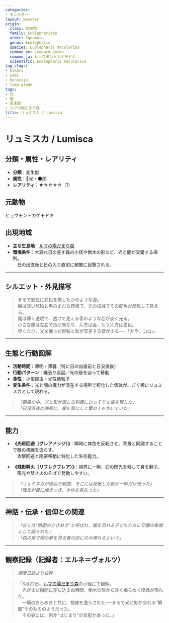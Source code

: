 ```yaml
---
categories:
- モンスター
layout: monster
origin:
  class: 爬虫類
  family: Eublepharidae
  order: Squamata
  genus: Eublepharis
  species: Eublepharis macularius
  common_en: Leopard gecko
  common_ja: ヒョウモントカゲモドキ
  scientific: Eublepharis macularius
tag_slugs:
- hikari
- yami
- henseiju
- luma-glade
tags:
- 光
- 闇
- 変生獣
- ルマの陽だまり森
title: リュミスカ / Lumisca
---
```


# リュミスカ / Lumisca

## 分類・属性・レアリティ

* **分類**：変生獣  
* **属性**：🌟光・🌑闇  
* **レアリティ**：★☆☆☆☆（1）

## 元動物
ヒョウモントカゲモドキ

## 出現地域

* **主な生息地**：[ルマの陽だまり森](../place/luma_glade.md)  
* **環境条件**：木漏れ日の差す森の小径や倒木の影など、光と闇が交錯する場所。  
　日の出直後と日の入り直前に頻繁に目撃される。

---

## シルエット・外見描写

> まるで影絵に彩色を施したかのような姿。  
> 鱗は淡い琥珀と黒のまだら模様で、光の加減でその配色が反転して見える。  
> 尾は薄く透明で、透けて見える骨のような芯が淡く光る。  
> 小さな瞳は左右で色が異なり、片方は金、もう片方は墨色。  
> 歩くたび、光を纏った砂粒と影が交差する音がする──「カラ、コロ」。

---

## 生態と行動図解

* **活動時間**：薄明・薄暮（特に日の出直前と日没直後）
* **行動パターン**：縄張り巡回／光の筋を辿って移動  
* **食性**：小型昆虫・光性微粒子  
* **変生条件**：光と闇の魔力が混在する場所で孵化した個体が、ごく稀にリュミスカとして現れる。

> *「朝靄の中、光と影が混じる斜面にひっそりと姿を現した」*  
> *「日没直後の静寂に、闇を背にして葉の上を歩いていた」*

---

## 能力

* **《光斑回避（グレアドッジ）》**：瞬時に体色を反転させ、背景と同調することで敵の視線を逸らす。  
　攻撃回避と隠密移動に特化した生存能力。

* **《残影瞬火（リフレクフレア）》**：視界に一瞬、幻の閃光を残して身を翻す。  
　陽光や焚き火のそばで発動しやすい。

> *「リュミスカが跳ねた瞬間、そこには反転した影が一瞬だけ残った」*  
> *「残光が目に焼きつき、本体を見失った」*

---

## 神話・伝承・信仰との関連

> *「古くは“暁闇のさざめき”と呼ばれ、闇を恐れる子どもたちに守護の象徴として語られた」*  
> *「森の奥で朝の夢を見る者の前にのみ現れるという」*

---

## 観察記録（記録者：エルネ＝ヴォルツ）

> *探索日誌より抜粋：*

> 「3月22日、[ルマの陽だまり森](../place/luma_glade.md)の小径にて観察。  
　光がまだ樹間に差し込まぬ時間、倒木の陰から淡く揺らめく模様が現れた。  
　一瞬のきらめきと共に、視線を逸らされた──まるで光と影が交わる“瞬間”そのもののようだった。  
　その姿には、何か“はじまり”の気配があった。」